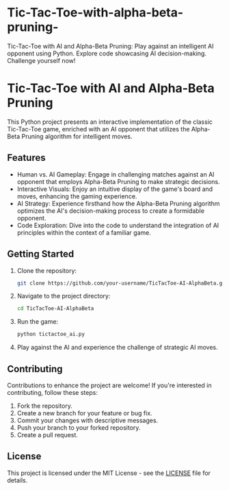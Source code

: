 # Tic-Tac-Toe-with-alpha-beta-pruning-
Tic-Tac-Toe with AI and Alpha-Beta Pruning: Play against an intelligent AI opponent using Python. Explore code showcasing AI decision-making. Challenge yourself now!
# Tic-Tac-Toe with AI and Alpha-Beta Pruning

This Python project presents an interactive implementation of the classic Tic-Tac-Toe game, enriched with an AI opponent that utilizes the Alpha-Beta Pruning algorithm for intelligent moves.

## Features

- Human vs. AI Gameplay: Engage in challenging matches against an AI opponent that employs Alpha-Beta Pruning to make strategic decisions.
- Interactive Visuals: Enjoy an intuitive display of the game's board and moves, enhancing the gaming experience.
- AI Strategy: Experience firsthand how the Alpha-Beta Pruning algorithm optimizes the AI's decision-making process to create a formidable opponent.
- Code Exploration: Dive into the code to understand the integration of AI principles within the context of a familiar game.

## Getting Started

1. Clone the repository:
   ```bash
   git clone https://github.com/your-username/TicTacToe-AI-AlphaBeta.git
   ```

2. Navigate to the project directory:
   ```bash
   cd TicTacToe-AI-AlphaBeta
   ```

3. Run the game:
   ```bash
   python tictactoe_ai.py
   ```

4. Play against the AI and experience the challenge of strategic AI moves.

## Contributing

Contributions to enhance the project are welcome! If you're interested in contributing, follow these steps:

1. Fork the repository.
2. Create a new branch for your feature or bug fix.
3. Commit your changes with descriptive messages.
4. Push your branch to your forked repository.
5. Create a pull request.

## License

This project is licensed under the MIT License - see the [LICENSE](LICENSE) file for details.
